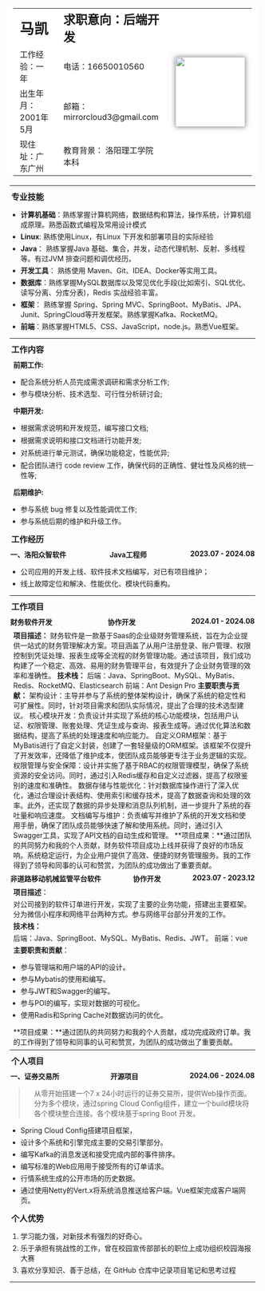 <table>
	<tr style="height: 50px;">
		<td style="font-size: 1.8em;"><strong>马凯</strong></td>
		<td style="font-size: 1.5em;"><strong>求职意向：后端开发</strong></td>
		<td rowspan="5">
			<img src="./image/sticki_avatar.jpg" height="140" alt="">
		</td>
	</tr>
	<tr>
		<td>工作经验：一年</td>
		<td>电话：16650010560</td>
	</tr>
	<tr>
		<td>出生年月：2001年5月</td>
		<td>邮箱：mirrorcloud3@gmail.com</td>
	</tr>
	<tr>
		<td>现住址：广东广州</td>
		<td>教育背景： 洛阳理工学院 本科 </td>
	</tr>
</table>
<hr/>

### 专业技能

- **计算机基础**：熟练掌握计算机网络，数据结构和算法，操作系统，计算机组成原理。熟悉函数式编程及常用设计模式
- **Linux**: 熟练使用Linux，有Linux 下开发和部署项目的实际经验
- **Java**： 熟练掌握Java 基础、集合，并发，动态代理机制、反射、多线程等。有过JVM 排查问题和调优经历。
- **开发工具**： 熟练使用 Maven、Git、IDEA、Docker等实用工具。
- **数据库**：熟练掌握MySQL数据库以及常见优化手段(比如索引、SQL优化、读写分离、分库分表)，Redis 实战经验丰富。
- **框架**： 熟练掌握 Spring、Spring MVC、SpringBoot、MyBatis、JPA、Junit、SpringCloud等开发框架。熟练掌握Kafka、RocketMQ。
- **前端**：熟练掌握HTML5、CSS、JavaScript，node.js。熟悉Vue框架。

<hr/>

### 工作内容

**前期工作:**

* 配合系统分析人员完成需求调研和需求分析工作;
* 参与模块分析、技术选型、可行性分析研讨会;

**中期开发:**

* 根据需求说明和开发规范，编写接口文档;

* 根据需求说明和接口文档进行功能开发;

* 对系统进行单元测试，确保功能稳定，性能优异;

* 配合团队进行 code review 工作，确保代码的正确性、健壮性及风格的统一性等;


**后期维护:**

* 参与系统 bug 修复以及性能调优工作;
* 参与系统后期的维护和升级工作。

### 工作经历

<h4 style="display: flex;justify-content: space-between;">
<span>一、洛阳众智软件 </span><span>Java工程师</span><span>2023.07 - 2024.08</span>
</h4>


- 公司应用的开发上线、软件技术文档编写，对已有项目维护；
- 线上故障定位和解决、性能优化、模块代码重构。



<hr/>

### 工作项目



<h4 style="display: flex;justify-content: space-between;">
<span>财务软件开发</span><span>协作开发</span><span>2024.01 - 2024.08</span>
</h4>



**项目描述：** 财务软件是一款基于Saas的企业级财务管理系统，旨在为企业提供一站式的财务管理解决方案。项目涵盖了从用户注册登录、账户管理、权限控制到凭证处理、报表生成等全流程的财务管理功能。通过该项目，我们成功构建了一个稳定、高效、易用的财务管理平台，有效提升了企业财务管理的效率和准确性。
**技术栈：** 后端：Java、SpringBoot、MySQL、MyBatis、Redis、RocketMQ、Elasticsearch 前端：Ant Design Pro
**主要职责与贡献：**
架构设计：主导并参与了系统的整体架构设计，确保了系统的稳定性和可扩展性。同时，针对项目需求和团队实际情况，提出了合理的技术选型建议。
核心模块开发：负责设计并实现了系统的核心功能模块，包括用户认证、权限管理、账套处理、凭证生成与查询、报表生成等。通过优化算法和数据结构，提高了系统的处理速度和响应能力。
自定义ORM框架：基于MyBatis进行了自定义封装，创建了一套轻量级的ORM框架。该框架不仅提升了开发效率，还降低了维护成本，使团队成员能够更专注于业务逻辑的实现。
权限管理与安全保障：设计并实施了基于RBAC的权限管理模型，确保了系统资源的安全访问。同时，通过引入Redis缓存和自定义过滤器，提高了权限鉴别的速度和准确性。
数据存储与性能优化：针对数据库操作进行了深入优化，通过合理设计表结构、使用索引和缓存技术，提高了数据查询和处理的效率。此外，还实现了数据的异步处理和消息队列机制，进一步提升了系统的吞吐量和响应速度。
文档编写与维护：负责编写并维护了系统的开发文档和使用手册，确保了团队成员能够快速了解和使用系统。同时，通过引入Swagger工具，实现了API文档的自动生成和管理。
**项目成果：**通过团队的共同努力和我的个人贡献，财务软件项目成功上线并获得了良好的市场反响。系统稳定运行，为企业用户提供了高效、便捷的财务管理服务。我的工作得到了领导和同事的认可和赞赏，为团队的成功做出了重要贡献。



<h4 style="display: flex;justify-content: space-between;">
<span>非道路移动机械监管平台软件</span><span>协作开发</span><span>2023.07 - 2023.12</span>
</h4>


**项目描述**：

对公司接到的软件订单进行开发，实现了主要的业务功能，搭建出主要框架。分为微信小程序和网络平台两种方式。参与网络平台部分开发的工作。

**技术栈：**

 后端：Java、SpringBoot、MySQL、MyBatis、Redis、JWT。 前端：vue

**主要职责和贡献**：

- 参与管理端和用户端的API的设计。
- 参与Mybatis的使用和编写。
- 参与JWT和Swagger的编写。
- 参与POI的编写，实现对数据的可视化。
- 使用Radis和Spring Cache对数据访问的优化。

**项目成果：**通过团队的共同努力和我的个人贡献，成功完成政府订单。我的工作得到了领导和同事的认可和赞赏，为团队的成功做出了重要贡献。

<hr/>

### 个人项目

<h4 style="display: flex;justify-content: space-between;">
<span>一、证券交易所</span><span>开源项目</span><span>2024.06 - 2024.08</span>
</h4>


> 从零开始搭建一个7 x 24小时运行的证券交易所，提供Web操作页面。分为多个模块，通过spring Cloud Config组件，建立一个build模块将各个模块整合连接。各个模块基于spring Boot 开发。

- Spring Cloud Config搭建项目框架，
- 设计多个系统和引擎完成主要的交易引擎部分。
- 编写Kafka的消息发送和接受完成内部的事件排序。
- 编写标准的Web应用用于接受所有的订单请求。
- 行情系统生成的公开市场的历史数据。
- 通过使用Netty的Vert.x将系统消息推送给客户端。Vue框架完成客户端网页。



### 个人优势

1. 学习能力强，对新技术有强烈的好奇心。
2. 乐于承担有挑战性的工作，曾在校园宣传部部长的职位上成功组织校园海报大赛
3. 喜欢分享知识、善于总结，在 GitHub 仓库中记录项目笔记和思考过程

<hr/>

<style>
    #write {
        padding: 25px 25px 0px;
    }
    hr {
        margin: 6px;
    }
    li {
        margin: 4px;
    }
    p {
        margin: 4px 13px;
    }
    li p{
        margin: 5px 0;
    }
    h1 {
        margin: 8px 15px;
    }
    h3 {
        margin: 9px;
    }
    h4 {
        margin: 7px;
    }
    figure {
        margin: 7px 0px;
    }
    blockquote {
        padding-left: 16px;
    }
    /* 链接下划线 */
    a {
        text-decoration:underline;
    }
    /* 图片阴影效果 */
    img {
        box-shadow: 0px 0px 10px rgba(0,0,0,.5);
    }
    /* 表格样式，去除边框显示 */
    table, table td, table tr, table th, th {
        font-weight: normal;
        padding: 3px 13px;
        border: 0px;
        background-color: #ffffff;
    }
</style>